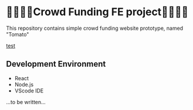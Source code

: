 # 👨‍👨‍👧‍👧Crowd Funding FE project👨‍👨‍👧‍👧

This repository contains simple crowd funding website prototype, named "Tomato" 

[test](https://jjggu97.github.io/)

## Development Environment

- React
- Node.js
- VScode IDE

...to be written...
